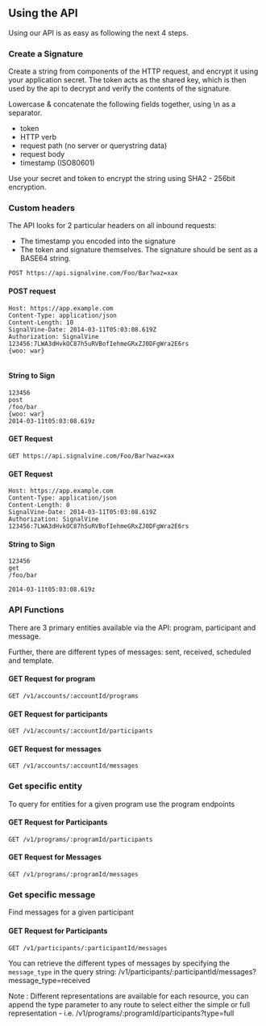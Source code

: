 ## Using the API

Using our API is as easy as following the next 4 steps.

### Create a Signature

Create a string from components of the HTTP request, and encrypt it using your application secret. The token acts as the shared key, which is then used by the api to decrypt and verify the contents of the signature.

Lowercase & concatenate the following fields together, using \n as a separator.
*  token
*  HTTP verb
*  request path (no server or querystring data)
*  request body
*  timestamp (ISO80601)

Use your secret and token to encrypt the string using SHA2 - 256bit encryption.


### Custom headers

The API looks for 2 particular headers on all inbound requests: 
*  The timestamp you encoded into the signature
*  The token and signature themselves. The signature should be sent as a BASE64 string.



```endpoint
POST https://api.signalvine.com/Foo/Bar?waz=xax
```

#### POST request

```curl
Host: https://app.example.com
Content-Type: application/json
Content-Length: 10
SignalVine-Date: 2014-03-11T05:03:08.619Z
Authorization: SignalVine 123456:7LWA3dHvkOC87h5uRVBofIehmeGRxZJ0DFgWra2E6rs
{woo: war}
          
```
#### String to Sign

```curl
123456
post
/foo/bar
{woo: war}
2014-03-11t05:03:08.619z
```

#### GET Request 

```endpoint
GET https://api.signalvine.com/Foo/Bar?waz=xax
```
#### GET Request 

```curl
Host: https://app.example.com
Content-Type: application/json
Content-Length: 0
SignalVine-Date: 2014-03-11T05:03:08.619Z
Authorization: SignalVine 123456:7LWA3dHvkOC87h5uRVBofIehmeGRxZJ0DFgWra2E6rs
```

#### String to Sign

```curl
123456
get
/foo/bar

2014-03-11t05:03:08.619z
```

### API Functions

There are 3 primary entities available via the API: program, participant and message. 

Further, there are different types of messages: sent, received, scheduled and template.

#### GET Request for program

```endpoint
GET /v1/accounts/:accountId/programs
```

#### GET Request for participants

```endpoint
GET /v1/accounts/:accountId/participants
```


#### GET Request for messages

```endpoint
GET /v1/accounts/:accountId/messages
```

### Get specific entity

To query for entities for a given program use the program endpoints

#### GET Request for Participants 

```endpoint
GET /v1/programs/:programId/participants
```

#### GET Request for Messages 

```endpoint
GET /v1/programs/:programId/messages
```

### Get specific message

Find messages for a given participant

#### GET Request for Participants 

```endpoint
GET /v1/participants/:participantId/messages
```

You can retrieve the different types of messages by specifying the `message_type` in the query string: /v1/participants/:participantId/messages?message_type=received

Note : Different representations are available for each resource, you can append the type parameter to any route to select either the simple or full representation - i.e. /v1/programs/:programId/participants?type=full
